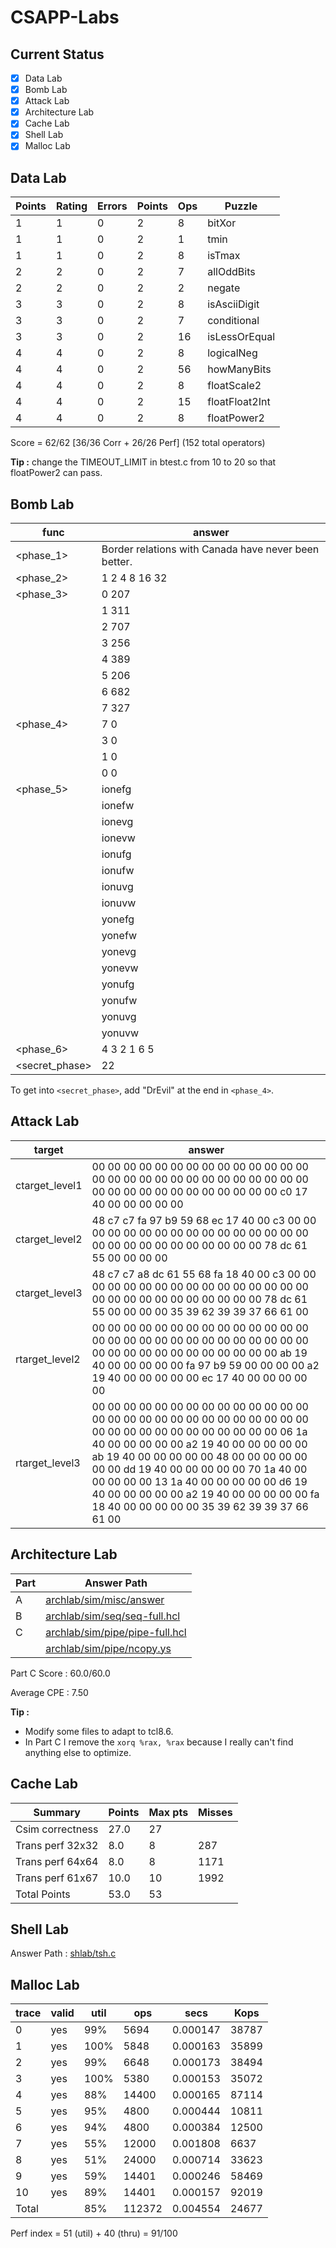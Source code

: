# CSAPP-Labs

## Current Status
- [x] Data Lab
- [x] Bomb Lab
- [x] Attack Lab
- [x] Architecture Lab
- [x] Cache Lab
- [x] Shell Lab
- [x] Malloc Lab

## Data Lab
| Points | Rating | Errors | Points | Ops |    Puzzle    |
| ------ | ------ | ------ | ------ | --- |    ------    |
|    1   |    1   |    0   |    2   |  8  |    bitXor    |
|    1   |    1   |    0   |    2   |  1  |     tmin     |
|    1   |    1   |    0   |    2   |  8  |    isTmax    |
|    2   |    2   |    0   |    2   |  7  |  allOddBits  |
|    2   |    2   |    0   |    2   |  2  |    negate    |
|    3   |    3   |    0   |    2   |  8  | isAsciiDigit |
|    3   |    3   |    0   |    2   |  7  |  conditional |
|    3   |    3   |    0   |    2   |  16 | isLessOrEqual|
|    4   |    4   |    0   |    2   |  8  |  logicalNeg  |
|    4   |    4   |    0   |    2   |  56 |  howManyBits |
|    4   |    4   |    0   |    2   |  8  |  floatScale2 |
|    4   |    4   |    0   |    2   |  15 |floatFloat2Int|
|    4   |    4   |    0   |    2   |  8  |  floatPower2 |

Score = 62/62 [36/36 Corr + 26/26 Perf] (152 total operators)

**Tip :** change the TIMEOUT_LIMIT in btest.c from 10 to 20 so that floatPower2 can pass.

## Bomb Lab
|   func    | answer |
| --------- | ------ |
| <phase_1> | Border relations with Canada have never been better. |
| <phase_2> | 1 2 4 8 16 32 |
| <phase_3> | 0 207 |
|           | 1 311 |
|           | 2 707 |
|           | 3 256 |
|           | 4 389 |
|           | 5 206 |
|           | 6 682 |
|           | 7 327 |
| <phase_4> | 7 0 |
|           | 3 0 |
|           | 1 0 |
|           | 0 0 |
| <phase_5> | ionefg |
|           | ionefw |
|           | ionevg |
|           | ionevw |
|           | ionufg |
|           | ionufw |
|           | ionuvg |
|           | ionuvw |
|           | yonefg |
|           | yonefw |
|           | yonevg |
|           | yonevw |
|           | yonufg |
|           | yonufw |
|           | yonuvg |
|           | yonuvw |
| <phase_6> | 4 3 2 1 6 5 |
| <secret_phase> | 22 |

To get into `<secret_phase>`, add "DrEvil" at the end in `<phase_4>`.

## Attack Lab
| target | answer |
| ------ | ------ |
| ctarget_level1 | 00 00 00 00 00 00 00 00 00 00 00 00 00 00 00 00 00 00 00 00 00 00 00 00 00 00 00 00 00 00 00 00 00 00 00 00 00 00 00 00 c0 17 40 00 00 00 00 00 |
| ctarget_level2 | 48 c7 c7 fa 97 b9 59 68 ec 17 40 00 c3 00 00 00 00 00 00 00 00 00 00 00 00 00 00 00 00 00 00 00 00 00 00 00 00 00 00 00 78 dc 61 55 00 00 00 00 |
| ctarget_level3 | 48 c7 c7 a8 dc 61 55 68 fa 18 40 00 c3 00 00 00 00 00 00 00 00 00 00 00 00 00 00 00 00 00 00 00 00 00 00 00 00 00 00 00 78 dc 61 55 00 00 00 00 35 39 62 39 39 37 66 61 00 |
| rtarget_level2 | 00 00 00 00 00 00 00 00 00 00 00 00 00 00 00 00 00 00 00 00 00 00 00 00 00 00 00 00 00 00 00 00 00 00 00 00 00 00 00 00 ab 19 40 00 00 00 00 00 fa 97 b9 59 00 00 00 00 a2 19 40 00 00 00 00 00 ec 17 40 00 00 00 00 00 |
| rtarget_level3 | 00 00 00 00 00 00 00 00 00 00 00 00 00 00 00 00 00 00 00 00 00 00 00 00 00 00 00 00 00 00 00 00 00 00 00 00 00 00 00 00 06 1a 40 00 00 00 00 00 a2 19 40 00 00 00 00 00 ab 19 40 00 00 00 00 00 48 00 00 00 00 00 00 00 dd 19 40 00 00 00 00 00 70 1a 40 00 00 00 00 00 13 1a 40 00 00 00 00 00 d6 19 40 00 00 00 00 00 a2 19 40 00 00 00 00 00 fa 18 40 00 00 00 00 00 35 39 62 39 39 37 66 61 00 |

## Architecture Lab
| Part | Answer Path |
| ---- | ----------- |
| A | [archlab/sim/misc/answer](archlab/sim/misc/answer) |
| B | [archlab/sim/seq/seq-full.hcl](archlab/sim/seq/seq-full.hcl) |
| C | [archlab/sim/pipe/pipe-full.hcl](archlab/sim/pipe/pipe-full.hcl) |
|   | [archlab/sim/pipe/ncopy.ys](archlab/sim/pipe/ncopy.ys) |

Part C Score : 60.0/60.0

Average CPE : 7.50

**Tip :** 
- Modify some files to adapt to tcl8.6.
- In Part C I remove the `xorq %rax, %rax` because I really can't find anything else to optimize.

## Cache Lab
| Summary | Points | Max pts | Misses |
| ------- | ------ | ------- | ------ |
| Csim correctness | 27.0 | 27 | |
| Trans perf 32x32 | 8.0 | 8 | 287 |
| Trans perf 64x64 | 8.0 | 8 | 1171 |
| Trans perf 61x67 | 10.0 | 10 | 1992 |
| Total Points | 53.0 | 53 | |

## Shell Lab
Answer Path : [shlab/tsh.c](shlab/tsh.c)

## Malloc Lab
| trace | valid | util | ops | secs | Kops |
| ----- | ----- | ---- | --- | ---- | ---- |
| 0 | yes | 99% | 5694 | 0.000147 | 38787 |
| 1 | yes | 100% | 5848 | 0.000163 | 35899 |
| 2 | yes | 99% | 6648 | 0.000173 | 38494 |
| 3 | yes | 100% | 5380 | 0.000153 | 35072 |
| 4 | yes | 88% | 14400 | 0.000165 | 87114 |
| 5 | yes | 95% | 4800 | 0.000444 | 10811 |
| 6 | yes | 94% | 4800 | 0.000384 | 12500 |
| 7 | yes | 55% | 12000 | 0.001808 | 6637 |
| 8 | yes | 51% | 24000 | 0.000714 | 33623 |
| 9 | yes | 59% | 14401 | 0.000246 | 58469 |
| 10 | yes | 89% | 14401 | 0.000157 | 92019 |
| Total | | 85% | 112372 | 0.004554 | 24677 |

Perf index = 51 (util) + 40 (thru) = 91/100